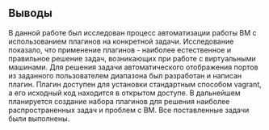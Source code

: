 ## Выводы

В данной работе был исследован процесс автоматизации работы ВМ с использованием плагинов на конкретной задачи. Исследование показало, что применение плагинов - наиболее естественное и правильное решение задач, возникающих при работе с виртуальными машинами.
Для решения задачи автоматического отображения портов из заданного пользователем диапазона был разработан и написан плагин. Плагин доступен для установки стандартным способом vagrant, а его исходный код находится в открытом доступе.
В дальнейшем планируется создание набора плагинов для решения наиболее распространенных задач и проблем с ВМ. 
Все поставленные задачи были выполнены.
